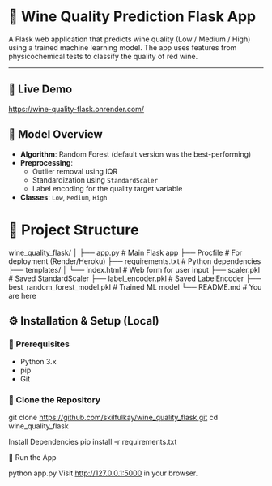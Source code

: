 # 🍷 Wine Quality Prediction Flask App

A Flask web application that predicts wine quality (Low / Medium / High) using a trained machine learning model. The app uses features from physicochemical tests to classify the quality of red wine.

---
## 🚀 Live Demo
https://wine-quality-flask.onrender.com/

## 🧠 Model Overview

- **Algorithm**: Random Forest (default version was the best-performing)
- **Preprocessing**:
  - Outlier removal using IQR
  - Standardization using `StandardScaler`
  - Label encoding for the quality target variable
- **Classes**: `Low`, `Medium`, `High`

# 📁 Project Structure

wine_quality_flask/
│
├── app.py # Main Flask app
├── Procfile # For deployment (Render/Heroku)
├── requirements.txt # Python dependencies
├── templates/
│ └── index.html # Web form for user input
├── scaler.pkl # Saved StandardScaler
├── label_encoder.pkl # Saved LabelEncoder
├── best_random_forest_model.pkl # Trained ML model
└── README.md # You are here

## ⚙️ Installation & Setup (Local)

### 🔹 Prerequisites

- Python 3.x
- pip
- Git

### 🔹 Clone the Repository

git clone https://github.com/skilfulkay/wine_quality_flask.git
cd wine_quality_flask

 Install Dependencies
pip install -r requirements.txt

🔹 Run the App

python app.py
Visit http://127.0.0.1:5000 in your browser.
